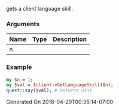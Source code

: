 gets a client language skill.
### Arguments
**Name**|**Type**|**Description**
:---|:---|:---
n||

### Example

```perl
my $n = 1;
my $val = $client->GetLanguageSkill($n);
quest::say($val); # Returns uint
```


Generated On 2018-04-29T00:35:14-07:00